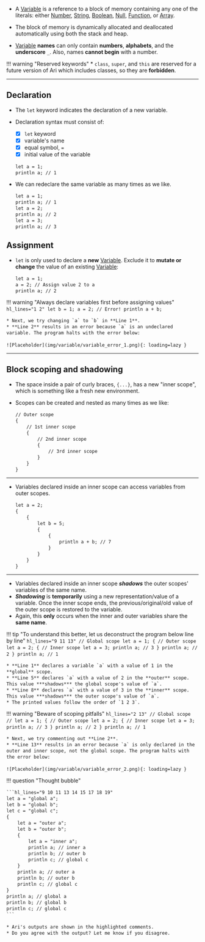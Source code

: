 
* A [Variable](../variable) is a reference to a block of memory containing any one of the literals: either [Number](../number), [String](../string), [Boolean](../boolean), [Null](../null), [Function](../function), or [Array](../array).

* The block of memory is dynamically allocated and deallocated automatically using both the stack and heap.

* [Variable](../variable) **names** can only contain **numbers**, **alphabets**, and the **underscore** `_`. Also, names **cannot begin** with a number.

!!! warning "Reserved keywords"
    * `class`, `super`, and `this` are reserved for a future version of Ari which includes classes, so they are **forbidden**.

***
## **Declaration**

* The ```let``` keyword indicates the declaration of a new variable.
* Declaration syntax must consist of:
    * [x] ```let``` keyword
    * [x] variable's name
    * [x] equal symbol, `=`
    * [x] initial value of the variable
    
    ```
    let a = 1;
    println a; // 1
    ```

* We can redeclare the same variable as many times as we like.

    ```hl_lines="1 3 5"
    let a = 1;
    println a; // 1
    let a = 2;
    println a; // 2
    let a = 3;
    println a; // 3
    ```

## **Assignment**

* ```let``` is only used to declare a **new** [Variable](../variable). Exclude it to **mutate or change** the value of an existing [Variable](../variable):
    
    ```hl_lines="2"
    let a = 1;
    a = 2; // Assign value 2 to a
    println a; // 2
    ```

!!! warning "Always declare variables first before assigning values"
    ```hl_lines="1 2"
    let b = 1;
    a = 2; // Error!
    println a + b;
    ```

    * Next, we try changing `a` to `b` in **Line 1**.
    * **Line 2** results in an error because `a` is an undeclared variable. The program halts with the error below:

    ![Placeholder](img/variable/variable_error_1.png){: loading=lazy }

***
## **Block scoping and shadowing**

* The space inside a pair of curly braces, `{...}`, has a new "inner scope", which is something like a fresh new environment.
* Scopes can be created and nested as many times as we like:

    ```hl_lines="1 3 5 7"
    // Outer scope
    {
        // 1st inner scope
        {
            // 2nd inner scope
            {
                // 3rd inner scope
            }
        }
    }
    ```

***
* Variables declared inside an inner scope can access variables from outer scopes.

    ```hl_lines="7"
    let a = 2;
    {
        {
            let b = 5;
            {
                {
                    println a + b; // 7
                }
            }
        }
    }
    ```

***

* Variables declared inside an inner scope ***shadows*** the outer scopes' variables of the same name.
* ***Shadowing*** is **temporarily** using a new representation/value of a variable.
Once the inner scope ends, the previous/original/old value of the outer scope is restored to the variable.
* Again, this **only** occurs when the inner and outer variables share the **same name**.

!!! tip "To understand this better, let us deconstruct the program below line by line"
    ```hl_lines="9 11 13"
    // Global scope
    let a = 1;
    {
        // Outer scope
        let a = 2;
        {
            // Inner scope
            let a = 3;
            println a; // 3
        }
        println a; // 2
    }
    println a; // 1
    ```

    * **Line 1** declares a variable `a` with a value of 1 in the **global** scope.
    * **Line 5** declares `a` with a value of 2 in the **outer** scope. This value ***shadows*** the global scope's value of `a`.
    * **Line 8** declares `a` with a value of 3 in the **inner** scope. This value ***shadows*** the outer scope's value of `a`.
    * The printed values follow the order of `1 2 3`.

!!! warning "Beware of scoping pitfalls"
    ```hl_lines="2 13"
    // Global scope
    // let a = 1;
    {
        // Outer scope
        let a = 2;
        {
            // Inner scope
            let a = 3;
            println a; // 3
        }
        println a; // 2
    }
    println a; // 1
    ```
   
    * Next, we try commenting out **Line 2**.
    * **Line 13** results in an error because `a` is only declared in the outer and inner scope, not the global scope. The program halts with the error below:

    ![Placeholder](img/variable/variable_error_2.png){: loading=lazy }

!!! question "Thought bubble"

    ```hl_lines="9 10 11 13 14 15 17 18 19"
    let a = "global a";
    let b = "global b";
    let c = "global c";
    {
        let a = "outer a";
        let b = "outer b";
        {
            let a = "inner a";
            println a; // inner a
            println b; // outer b
            println c; // global c
        }
        println a; // outer a
        println b; // outer b
        println c; // global c
    }
    println a; // global a
    println b; // global b
    println c; // global c
    ```

    * Ari's outputs are shown in the highlighted comments.
    * Do you agree with the output? Let me know if you disagree.

